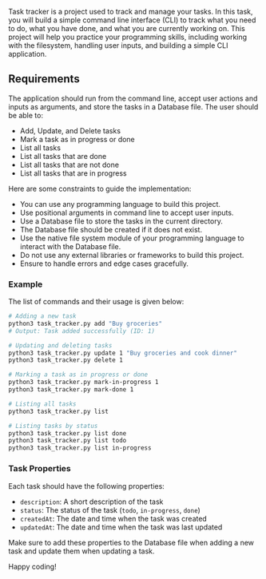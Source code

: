 Task tracker is a project used to track and manage your tasks. In this task, you will build a simple command line interface (CLI) to track what you need to do, what you have done, and what you are currently working on. This project will help you practice your programming skills, including working with the filesystem, handling user inputs, and building a simple CLI application.

## Requirements

The application should run from the command line, accept user actions and inputs as arguments, and store the tasks in a Database file. The user should be able to:

- Add, Update, and Delete tasks
- Mark a task as in progress or done
- List all tasks
- List all tasks that are done
- List all tasks that are not done
- List all tasks that are in progress

Here are some constraints to guide the implementation:

- You can use any programming language to build this project.
- Use positional arguments in command line to accept user inputs.
- Use a Database file to store the tasks in the current directory.
- The Database file should be created if it does not exist.
- Use the native file system module of your programming language to interact with the Database file.
- Do not use any external libraries or frameworks to build this project.
- Ensure to handle errors and edge cases gracefully.

### Example

The list of commands and their usage is given below:

```bash
# Adding a new task
python3 task_tracker.py add "Buy groceries"
# Output: Task added successfully (ID: 1)

# Updating and deleting tasks
python3 task_tracker.py update 1 "Buy groceries and cook dinner"
python3 task_tracker.py delete 1

# Marking a task as in progress or done
python3 task_tracker.py mark-in-progress 1
python3 task_tracker.py mark-done 1

# Listing all tasks
python3 task_tracker.py list

# Listing tasks by status
python3 task_tracker.py list done
python3 task_tracker.py list todo
python3 task_tracker.py list in-progress
```

### Task Properties

Each task should have the following properties:

- `description`: A short description of the task
- `status`: The status of the task (`todo`, `in-progress`, `done`)
- `createdAt`: The date and time when the task was created
- `updatedAt`: The date and time when the task was last updated

Make sure to add these properties to the Database file when adding a new task and update them when updating a task.


Happy coding!